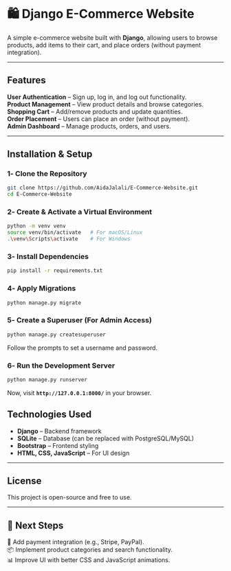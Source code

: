 # 🛍 Django E-Commerce Website  
A simple e-commerce website built with **Django**, allowing users to browse products, add items to their cart, and place orders (without payment integration).  

---

## Features  
**User Authentication** – Sign up, log in, and log out functionality.  
**Product Management** – View product details and browse categories.  
**Shopping Cart** – Add/remove products and update quantities.  
**Order Placement** – Users can place an order (without payment).  
**Admin Dashboard** – Manage products, orders, and users.  

---

## Installation & Setup  

### 1️- Clone the Repository  
```bash
git clone https://github.com/AidaJalali/E-Commerce-Website.git
cd E-Commerce-Website
```

### 2️- Create & Activate a Virtual Environment  
```bash
python -m venv venv
source venv/bin/activate   # For macOS/Linux  
.\venv\Scripts\activate    # For Windows  
```

### 3️- Install Dependencies  
```bash
pip install -r requirements.txt
```

### 4️- Apply Migrations  
```bash
python manage.py migrate
```

### 5️- Create a Superuser (For Admin Access)  
```bash
python manage.py createsuperuser
```
Follow the prompts to set a username and password.

### 6️- Run the Development Server  
```bash
python manage.py runserver
```
Now, visit **`http://127.0.0.1:8000/`** in your browser.


##  Technologies Used  
- **Django** – Backend framework  
- **SQLite** – Database (can be replaced with PostgreSQL/MySQL)  
- **Bootstrap** – Frontend styling  
- **HTML, CSS, JavaScript** – For UI design  

---

##  License  
This project is open-source and free to use.  

---

## 🎯 Next Steps  
🚀 Add payment integration (e.g., Stripe, PayPal).  
📦 Implement product categories and search functionality.  
📊 Improve UI with better CSS and JavaScript animations.  
